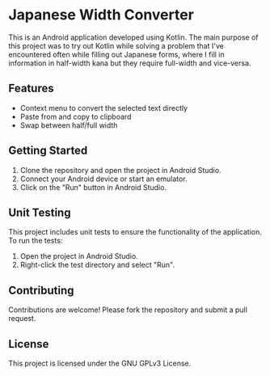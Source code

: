 # Japanese Width Converter

This is an Android application developed using Kotlin. The main purpose of this project was to try out Kotlin while solving a problem that I've encountered often while filling out Japanese forms, where I fill in information in half-width kana but they require full-width and vice-versa.

## Features

- Context menu to convert the selected text directly
- Paste from and copy to clipboard
- Swap between half/full width

## Getting Started

1. Clone the repository and open the project in Android Studio.
2. Connect your Android device or start an emulator.
3. Click on the "Run" button in Android Studio.

## Unit Testing

This project includes unit tests to ensure the functionality of the application. To run the tests:

1. Open the project in Android Studio.
2. Right-click the test directory and select "Run".

## Contributing

Contributions are welcome! Please fork the repository and submit a pull request.

## License

This project is licensed under the GNU GPLv3 License.